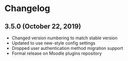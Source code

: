 # Changelog

## 3.5.0 (October 22, 2019)

- Changed version numbering to match stable version
- Updated to use new-style config settings
- Dropped user authentication method migration support
- Formal release on Moodle plugins repository